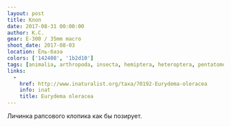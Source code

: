 ```yaml
---
layout: post
title: Клоп
date: 2017-08-31 00:00:00
author: К.С.
gear: E-300 / 35mm macro
shoot_date: 2017-08-03
location: Ёль-база
colors: ['142408', '1b2d10']
tags: [animalia, arthropoda, insecta, hemiptera, heteroptera, pentatomomorpha, pentatomoidea, pentatomidae, eurydema, eurydema oleracea]
links:
  -
    href: http://www.inaturalist.org/taxa/70192-Eurydema-oleracea
    info: inat
    title: Eurydema oleracea
---
```

Личинка рапсового клопика как бы позирует.
